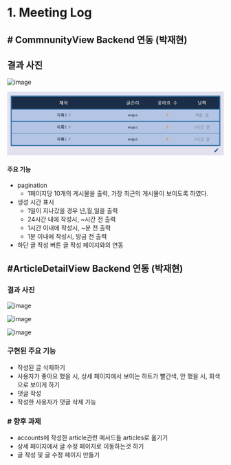 # 1. Meeting Log



## # CommnunityView Backend 연동 (박재현)



## 결과 사진

![image](https://user-images.githubusercontent.com/97648026/169651288-62c73270-50ee-4d8c-b712-2f18d2951d60.png)

![image-20220521212052256](meeting_log_20220520.assets/image-20220521212052256.png)

#### 주요 기능

* pagination
  * 1페이지당 10개의 게시물을 출력, 가장 최근의 게시물이 보이도록 하였다.
* 생성 시간 표시
  * 1일이 지나갔을 경우 년,월,일을 출력
  * 24시간 내에 작성시, ~시간 전 출력
  * 1시간 이내에 작성시, ~분 전 출력
  * 1분 이내에 작성시, 방금 전 출력
* 하단 글 작성 버튼 글 작성 페이지와의 연동




## #ArticleDetailView Backend 연동 (박재현)



### 결과 사진

![image](https://user-images.githubusercontent.com/97648026/169666836-897c7a06-961a-4960-b7dc-33381cce206f.png)

![image](https://user-images.githubusercontent.com/97648026/169666888-f541fcb6-db88-4631-bfba-89fe2449e62e.png)

![image](https://user-images.githubusercontent.com/97648026/169666906-b319e60e-1c26-4a57-9a2e-979d5a4d4ed9.png)



### 구현된 주요 기능

* 작성된 글 삭제하기
* 사용자가 좋아요 했을 시, 상세 페이지에서 보이는 하트가 빨간색, 안 했을 시, 회색으로 보이게 하기
* 댓글 작성
* 작성한 사용자가 댓글 삭제 가능



### # 향후 과제

* accounts에 작성한 article관련 메서드들 articles로 옮기기
* 상세 페이지에서 글 수정 페이지로 이동하는것 하기
* 글 작성 및 글 수정 페이지 만들기

